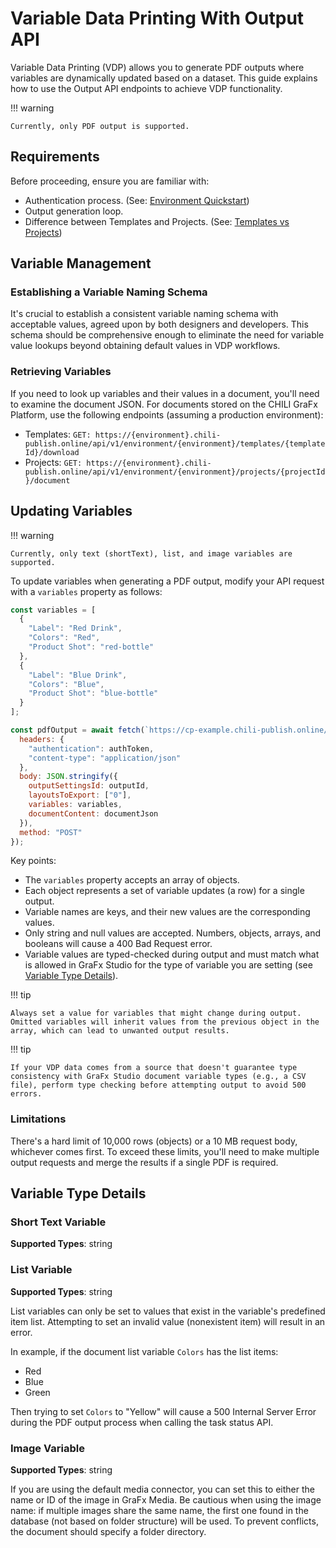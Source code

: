 # Variable Data Printing With Output API

Variable Data Printing (VDP) allows you to generate PDF outputs where variables are dynamically updated based on a dataset. This guide explains how to use the Output API endpoints to achieve VDP functionality.

!!! warning

    Currently, only PDF output is supported.

## Requirements

Before proceeding, ensure you are familiar with:

  - Authentication process. (See: [Environment Quickstart](/GraFx-Developers/environment-api/01-overview/))
  - Output generation loop.
  - Difference between Templates and Projects. (See: [Templates vs Projects](/GraFx-Developers/supplementary-materials/templates-vs-projects/))

## Variable Management

### Establishing a Variable Naming Schema

It's crucial to establish a consistent variable naming schema with acceptable values, agreed upon by both designers and developers. This schema should be comprehensive enough to eliminate the need for variable value lookups beyond obtaining default values in VDP workflows.

### Retrieving Variables

If you need to look up variables and their values in a document, you'll need to examine the document JSON. For documents stored on the CHILI GraFx Platform, use the following endpoints (assuming a production environment):

  - Templates: `GET: https://{environment}.chili-publish.online/api/v1/environment/{environment}/templates/{templateId}/download`
  - Projects: `GET: https://{environment}.chili-publish.online/api/v1/environment/{environment}/projects/{projectId}/document`

## Updating Variables

!!! warning

    Currently, only text (shortText), list, and image variables are supported.

To update variables when generating a PDF output, modify your API request with a `variables` property as follows:

```javascript
const variables = [
  {
    "Label": "Red Drink",
    "Colors": "Red",
    "Product Shot": "red-bottle"
  },
  {
    "Label": "Blue Drink",
    "Colors": "Blue",
    "Product Shot": "blue-bottle"
  }
];

const pdfOutput = await fetch(`https://cp-example.chili-publish.online/api/v1/environment/cp-example/output/pdf`, {
  headers: { 
    "authentication": authToken,
    "content-type": "application/json"
  },
  body: JSON.stringify({
    outputSettingsId: outputId,
    layoutsToExport: ["0"],
    variables: variables,
    documentContent: documentJson
  }),
  method: "POST"
});
```

Key points:

  - The `variables` property accepts an array of objects.
  - Each object represents a set of variable updates (a row) for a single output.
  - Variable names are keys, and their new values are the corresponding values.
  - Only string and null values are accepted. Numbers, objects, arrays, and booleans will cause a 400 Bad Request error.
  - Variable values are typed-checked during output and must match what is allowed in GraFx Studio for the type of variable you are setting (see [Variable Type Details](#variable-type-details)).

!!! tip

    Always set a value for variables that might change during output. Omitted variables will inherit values from the previous object in the array, which can lead to unwanted output results.

!!! tip

    If your VDP data comes from a source that doesn't guarantee type consistency with GraFx Studio document variable types (e.g., a CSV file), perform type checking before attempting output to avoid 500 errors.

### Limitations

There's a hard limit of 10,000 rows (objects) or a 10 MB request body, whichever comes first. To exceed these limits, you'll need to make multiple output requests and merge the results if a single PDF is required.

## Variable Type Details

### Short Text Variable

**Supported Types**: string

### List Variable

**Supported Types**: string

List variables can only be set to values that exist in the variable's predefined item list. Attempting to set an invalid value (nonexistent item) will result in an error.

In example, if the document list variable `Colors` has the list items: 

  - Red
  - Blue
  - Green

Then trying to set `Colors` to "Yellow" will cause a 500 Internal Server Error during the PDF output process when calling the task status API.

### Image Variable

**Supported Types**: string

If you are using the default media connector, you can set this to either the name or ID of the image in GraFx Media. Be cautious when using the image name: if multiple images share the same name, the first one found in the database (not based on folder structure) will be used. To prevent conflicts, the document should specify a folder directory.

